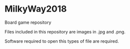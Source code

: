# MilkyWay2018

Board game repository

Files included in this repository are images in .jpg and .png.

Software required to open this types of file are required.
